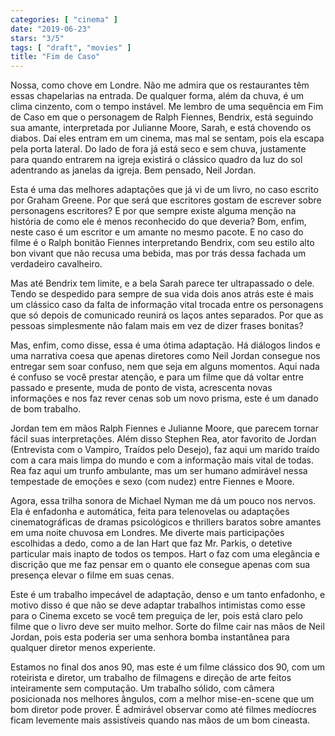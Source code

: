 ```yaml
---
categories: [ "cinema" ]
date: "2019-06-23"
stars: "3/5"
tags: [ "draft", "movies" ]
title: "Fim de Caso"
---
```

Nossa, como chove em Londre. Não me admira que os restaurantes têm
essas chapelarias na entrada. De qualquer forma, além da chuva, é um
clima cinzento, com o tempo instável. Me lembro de uma sequência em Fim
de Caso em que o personagem de Ralph Fiennes, Bendrix, está seguindo
sua amante, interpretada por Julianne Moore, Sarah, e está chovendo
os diabos. Daí eles entram em um cinema, mas mal se sentam, pois ela
escapa pela porta lateral. Do lado de fora já está seco e sem chuva,
justamente para quando entrarem na igreja existirá o clássico quadro
da luz do sol adentrando as janelas da igreja. Bem pensado, Neil Jordan.

Esta é uma das melhores adaptações que já vi de um livro, no caso
escrito por Graham Greene. Por que será que escritores gostam de escrever
sobre personagens escritores? E por que sempre existe alguma menção na
história de como ele é menos reconhecido do que deveria? Bom, enfim,
neste caso é um escritor e um amante no mesmo pacote. E no caso do filme
é o Ralph bonitão Fiennes interpretando Bendrix, com seu estilo alto
bon vivant que não recusa uma bebida, mas por trás dessa fachada um
verdadeiro cavalheiro.

Mas até Bendrix tem limite, e a bela Sarah parece ter ultrapassado o
dele. Tendo se despedido para sempre de sua vida dois anos atrás este
é mais um clássico caso da falta de informação vital trocada entre
os personagens que só depois de comunicado reunirá os laços antes
separados. Por que as pessoas simplesmente não falam mais em vez de
dizer frases bonitas?

Mas, enfim, como disse, essa é uma ótima adaptação. Há diálogos
lindos e uma narrativa coesa que apenas diretores como Neil Jordan
consegue nos entregar sem soar confuso, nem que seja em alguns
momentos. Aqui nada é confuso se você prestar atenção, e para um
filme que dá voltar entre passado e presente, muda de ponto de vista,
acrescenta novas informações e nos faz rever cenas sob um novo prisma,
este é um danado de bom trabalho.

Jordan tem em mãos Ralph Fiennes e Julianne Moore, que parecem tornar
fácil suas interpretações. Além disso Stephen Rea, ator favorito
de Jordan (Entrevista com o Vampiro, Traídos pelo Desejo), faz aqui
um marido traído com a cara mais limpa do mundo e com a informação
mais vital de todas. Rea faz aqui um trunfo ambulante, mas um ser humano
admirável nessa tempestade de emoções e sexo (com nudez) entre Fiennes
e Moore.

Agora, essa trilha sonora de Michael Nyman me dá um pouco nos nervos. Ela
é enfadonha e automática, feita para telenovelas ou adaptações
cinematográficas de dramas psicológicos e thrillers baratos sobre
amantes em uma noite chuvosa em Londres. Me diverte mais participações
escolhidas a dedo, como a de Ian Hart que faz Mr. Parkis, o detetive
particular mais inapto de todos os tempos. Hart o faz com uma elegância
e discrição que me faz pensar em o quanto ele consegue apenas com sua
presença elevar o filme em suas cenas.

Este é um trabalho impecável de adaptação, denso e um tanto enfadonho,
e motivo disso é que não se deve adaptar trabalhos intimistas como esse
para o Cinema exceto se você tem preguiça de ler, pois está claro pelo
filme que o livro deve ser muito melhor. Sorte do filme cair nas mãos
de Neil Jordan, pois esta poderia ser uma senhora bomba instantânea
para qualquer diretor menos experiente.

Estamos no final dos anos 90, mas este é um filme clássico dos 90, com
um roteirista e diretor, um trabalho de filmagens e direção de arte
feitos inteiramente sem computação. Um trabalho sólido, com câmera
posicionada nos melhores ângulos, com a melhor mise-en-scene que um bom
diretor pode prover. É admirável observar como até filmes medíocres
ficam levemente mais assistíveis quando nas mãos de um bom cineasta.
